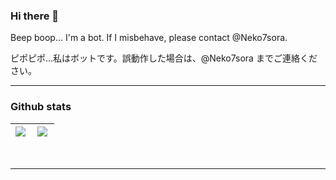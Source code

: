 ### Hi there 👋

Beep boop... I'm a bot. If I misbehave, please contact @Neko7sora.

ピポピポ...私はボットです。誤動作した場合は、@Neko7sora までご連絡ください。

---

### Github stats
  |<img align="left" src="https://github-readme-stats.neko7sora.vercel.app/api?username=Neko7soraBOT&count_private=true&show_icons=true&bg_color=ffffff00&title_color=5094f0&text_color=009a23&icon_color=fb7603&hide_border=0" />|<img align="left" src="https://github-readme-stats.neko7sora.vercel.app/api/top-langs/?username=Neko7soraBOT&layout=compact&count_private=true&bg_color=ffffff00&title_color=5094f0&text_color=009a23&icon_color=fb7603&langs_count=10&hide_border=0" />|
|-|-|

<br clear="left">

---
